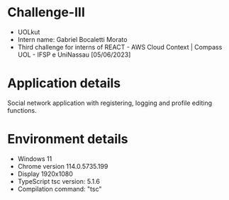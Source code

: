 # Challenge-III
- UOLkut
- Intern name: Gabriel Bocaletti Morato
- Third challenge for interns of REACT - AWS Cloud Context | Compass UOL - IFSP e UniNassau [05/06/2023]

# Application details
Social network application with registering, logging and profile editing functions.

# Environment details
- Windows 11
- Chrome version 114.0.5735.199
- Display 1920x1080
- TypeScript tsc version: 5.1.6
- Compilation command: "tsc"
